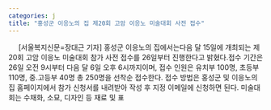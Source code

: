```yaml
---
categories: j
title: "홍성군 이응노의 집 제20회 고암 이응노 미술대회 사전 접수"
---
```

&nbsp;&nbsp;&nbsp;&nbsp; [서울복지신문=장대근 기자] 홍성군 이응노의 집에서는다음 달 15일에 개최되는 제20회 고암 이응노 미술대회 참가 사전 접수를 26일부터 진행한다고 밝혔다.접수 기간은 26일 오전 9시부터 다음 달 6일 오후 6시까지이며, 접수 인원은 유치부 100명, 초등부 110명, 중&#8228;고등부 40명 총 250명을 선착순 접수한다. 접수 방법은 홍성군 및 이응노의 집 홈페이지에서 참가 신청서를 내려받아 작성 후 지정 이메일에 신청하면 된다. 미술대회는 수채화, 소묘, 디자인 등 재료 및 표